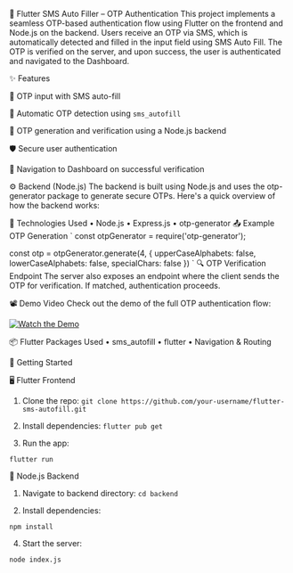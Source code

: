 🔐 Flutter SMS Auto Filler – OTP Authentication
This project implements a seamless OTP-based authentication flow using Flutter on the frontend and Node.js on the backend. Users receive an OTP via SMS, which is automatically detected and filled in the input field using SMS Auto Fill. The OTP is verified on the server, and upon success, the user is authenticated and navigated to the Dashboard.

✨ Features

🔢 OTP input with SMS auto-fill

📩 Automatic OTP detection using `sms_autofill`

🔐 OTP generation and verification using a Node.js backend

🛡️ Secure user authentication

🧭 Navigation to Dashboard on successful verification

⚙️ Backend (Node.js)
The backend is built using Node.js and uses the otp-generator package to generate secure OTPs. Here's a quick overview of how the backend works:

🔧 Technologies Used
   • Node.js
   • Express.js
   • otp-generator
📤 Example OTP Generation
`
const otpGenerator = require('otp-generator');

const otp = otpGenerator.generate(4, { upperCaseAlphabets: false, lowerCaseAlphabets: false, specialChars: false })
`
🔍 OTP Verification Endpoint
The server also exposes an endpoint where the client sends the OTP for verification. If matched, authentication proceeds.

📽️ Demo Video
Check out the demo of the full OTP authentication flow:

<a data-start="223" data-end="337" rel="noopener" target="_new" class="" href="https://www.youtube.com/watch?v=VIDEO_ID_HERE"><img alt="Watch the Demo" data-start="224" data-end="289" src="https://encrypted-tbn0.gstatic.com/images?q=tbn:ANd9GcQsZ6QrBIz7NPCtHuk-6EeZkInb_SBrXWX_yGFZjpoEuvzhWwzW0N8S1Fp1S_sp5SUXg8E"></a>

📦 Flutter Packages Used
  • sms_autofill
  • flutter
  • Navigation & Routing

🚀 Getting Started

🖥️ Flutter Frontend

1) Clone the repo:
`
git clone https://github.com/your-username/flutter-sms-autofill.git
`

2) Install dependencies:
`
flutter pub get
`

3) Run the app:
   
`
flutter run
`

🧪 Node.js Backend

1) Navigate to backend directory:
`
cd backend
`

2) Install dependencies:
   
`
npm install
`

4) Start the server:

`
node index.js
`

